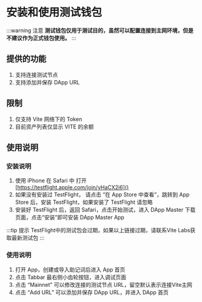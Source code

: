 # 安装和使用测试钱包
:::warning 注意
**测试钱包仅用于测试目的，虽然可以配置连接到主网环境，但是不建议作为正式钱包使用。**
:::
## 提供的功能
1. 支持连接测试节点
2. 支持添加并保存 DApp URL

## 限制
1. 仅支持 Vite 网络下的 Token
2. 目前资产列表仅显示 VITE 的余额

## 使用说明
### 安装说明
1. 使用 iPhone 在 Safari 中 打开 [https://testflight.apple.com/join/yHaCX2i6]()
2. 如果没有安装过 TestFlight， 请点击 “在 App Store 中查看”，跳转到 App Store 后，安装 TestFlight，如果安装了 TestFlight 请忽略
3. 安装好 TestFlight 后，返回 Safari，点击开始测试，进入 DApp Master 下载页面，点击“安装”即可安装 DApp Master App

:::tip 提示
TestFlight中的测试包会过期，如果以上链接过期，请联系Vite Labs获取最新测试包
:::

### 使用说明
1. 打开 App，创建或导入助记词后进入 App 首页
2. 点击 Tabbar 最右侧小齿轮按钮，进入调试页面
3. 点击 “Mainnet” 可以修改连接的测试节点 URL，留空默认表示连接Vite主网
4. 点击 “Add URL” 可以添加并保存 DApp URL，并进入 DApp 首页
